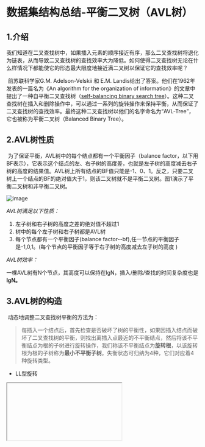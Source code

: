 # 数据集结构总结-平衡二叉树（AVL树）

## 1.介绍

​	我们知道在二叉查找树中，如果插入元素的顺序接近有序，那么二叉查找树将退化为链表，从而导致二叉查找树的查找效率大为降低。如何使得二叉查找树无论在什么样情况下都能使它的形态最大限度地接近满二叉树以保证它的查找效率呢？

​	前苏联科学家G.M. Adelson-Velskii 和 E.M. Landis给出了答案。他们在1962年发表的一篇名为《An algorithm for the organization of information》的文章中提出了一种自平衡二叉查找树（[self-balancing binary search tree](http://en.wikipedia.org/wiki/Self-balancing_binary_search_tree)）。这种二叉查找树在插入和删除操作中，可以通过一系列的旋转操作来保持平衡，从而保证了二叉查找树的查找效率。最终这种二叉查找树以他们的名字命名为“AVL-Tree”，它也被称为平衡二叉树（Balanced Binary Tree）。

## 2.AVL树性质

​	为了保证平衡，AVL树中的每个结点都有一个平衡因子（balance factor，以下用BF表示），它表示这个结点的左、右子树的高度差，也就是左子树的高度减去右子树的高度的结果值。AVL树上所有结点的BF值只能是-1、0、1。反之，只要二叉树上一个结点的BF的绝对值大于1，则该二叉树就不是平衡二叉树。图1演示了平衡二叉树和非平衡二叉树。

![image](C:\Users\Administrator\Desktop\1\markdown\md_pic\AVLTree\AVLTree_01.jpg)

*AVL树满足以下性质：*

1. 左子树和右子树的高度之差的绝对值不超过1
2. 树中的每个左子树和右子树都是AVL树
3. 每个节点都有一个平衡因子(balance factor--bf),任一节点的平衡因子是-1,0,1。(每个节点的平衡因子等于右子树的高度减去左子树的高度 )   

*AVL树效率：*

​	一棵AVL树有N个节点，其高度可以保持在lgN，插入/删除/查找的时间复杂度也是**lgN。**

## 3.AVL树的构造

​	动态地调整二叉查找树平衡的方法为：

> ​	每插入一个结点后，首先检查是否破坏了树的平衡性，如果因插入结点而破坏了二叉查找树的平衡，则找出离插入点最近的不平衡结点，然后将该不平衡结点为根的子树进行旋转操作，我们称该不平衡结点为**旋转根**，以该旋转根为根的子树称为**最小不平衡子树**。失衡状态可归纳为4种，它们对应着4种旋转类型。

* LL型旋转

<iframe class="MsoNormal"><object width="480" height="360" data="http://files.cnblogs.com/abatei/RR%E5%9E%8B%E6%97%8B%E8%BD%AC.swf" type="application/x-shockwave-flash"><param name="src" value="http://files.cnblogs.com/abatei/RR%E5%9E%8B%E6%97%8B%E8%BD%AC.swf" /></object></iframe>
